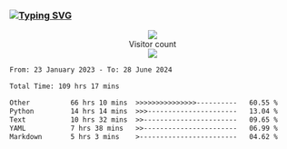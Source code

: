 ### <a href="https://git.io/typing-svg"><img src="https://readme-typing-svg.herokuapp.com?font=Fira+Code&pause=1000&width=435&lines=+Hi+%F0%9F%91%8B+There+is+Chenghow" alt="Typing SVG" /></a>
<p align="center"> 
  <img src="https://github-readme-stats.vercel.app/api?username=chenghow&show_icons=true"><br>
  Visitor count<br>
  <img src="https://profile-counter.glitch.me/chenghow/count.svg">
</p>

<!--START_SECTION:waka-->

```txt
From: 23 January 2023 - To: 28 June 2024

Total Time: 109 hrs 17 mins

Other          66 hrs 10 mins  >>>>>>>>>>>>>>>----------   60.55 %
Python         14 hrs 14 mins  >>>----------------------   13.04 %
Text           10 hrs 32 mins  >>-----------------------   09.65 %
YAML           7 hrs 38 mins   >>-----------------------   06.99 %
Markdown       5 hrs 3 mins    >------------------------   04.62 %
```

<!--END_SECTION:waka-->
